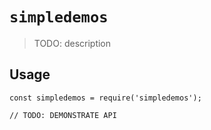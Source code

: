 # `simpledemos`

> TODO: description

## Usage

```
const simpledemos = require('simpledemos');

// TODO: DEMONSTRATE API
```
